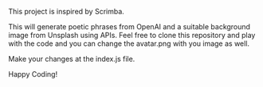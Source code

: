 This project is inspired by Scrimba.

This will generate poetic phrases from OpenAI and a suitable background image from Unsplash using APIs. Feel free to clone this repository and play with the code and you can change the avatar.png with you image as well.

Make your changes at the index.js file.

Happy Coding!
